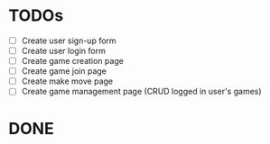 # TODOs
- [ ] Create user sign-up form
- [ ] Create user login form
- [ ] Create game creation page
- [ ] Create game join page
- [ ] Create make move page
- [ ] Create game management page (CRUD logged in user's games)

# DONE

